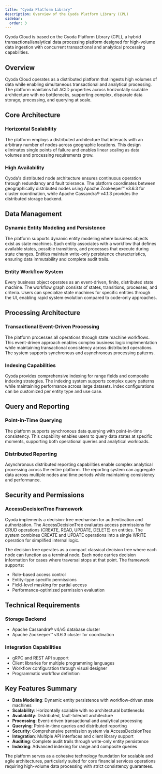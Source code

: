 ```yaml
---
title: "Cyoda Platform Library"
description: Overview of the Cyoda Platform Library (CPL)
sidebar:
  order: 3
---
```


Cyoda Cloud is based on the Cyoda Platform Library (CPL), a hybrid transactional/analytical data processing platform designed for high-volume data ingestion with concurrent transactional and analytical processing capabilities.

## Overview

Cyoda Cloud operates as a distributed platform that ingests high volumes of data while enabling simultaneous transactional and analytical processing. The platform maintains full ACID properties across horizontally scalable architecture with no bottlenecks, supporting complex, disparate data storage, processing, and querying at scale.

## Core Architecture

### Horizontal Scalability
The platform employs a distributed architecture that interacts with an arbitrary number of nodes across geographic locations. This design eliminates single points of failure and enables linear scaling as data volumes and processing requirements grow.

### High Availability
Cyoda's distributed node architecture ensures continuous operation through redundancy and fault tolerance. The platform coordinates between geographically distributed nodes using Apache Zookeeper™ v3.6.3 for cluster coordination, while Apache Cassandra® v4.1.3 provides the distributed storage backend.

## Data Management

### Dynamic Entity Modeling and Persistence
The platform supports dynamic entity modeling where business objects exist as state machines. Each entity associates with a workflow that defines available states, possible transitions, and processes that execute during state changes. Entities maintain write-only persistence characteristics, ensuring data immutability and complete audit trails.

### Entity Workflow System
Every business object operates as an event-driven, finite, distributed state machine. The workflow graph consists of states, transitions, processes, and criteria. Users can specialize state machines for specific entities through the UI, enabling rapid system evolution compared to code-only approaches.

## Processing Architecture

### Transactional Event-Driven Processing
The platform processes all operations through state machine workflows. This event-driven approach enables complex business logic implementation while maintaining transactional consistency across distributed operations. The system supports synchronous and asynchronous processing patterns.

### Indexing Capabilities
Cyoda provides comprehensive indexing for range fields and composite indexing strategies. The indexing system supports complex query patterns while maintaining performance across large datasets. Index configurations can be customized per entity type and use case.

## Query and Reporting

### Point-in-Time Querying
The platform supports synchronous data querying with point-in-time consistency. This capability enables users to query data states at specific moments, supporting both operational queries and analytical workloads.

### Distributed Reporting
Asynchronous distributed reporting capabilities enable complex analytical processing across the entire platform. The reporting system can aggregate data across multiple nodes and time periods while maintaining consistency and performance.

## Security and Permissions

### AccessDecisionTree Framework
Cyoda implements a decision-tree mechanism for authentication and authorization. The AccessDecisionTree evaluates access permissions for CRUD operations (CREATE, READ, UPDATE, DELETE) on entities. The system combines CREATE and UPDATE operations into a single WRITE operation for simplified internal logic.

The decision tree operates as a compact classical decision tree where each node can function as a terminal node. Each node carries decision information for cases where traversal stops at that point. The framework supports:

- Role-based access control
- Entity-type specific permissions
- Field-level masking for partial access
- Performance-optimized permission evaluation

## Technical Requirements

### Storage Backend
- Apache Cassandra® v4/v5 database cluster
- Apache Zookeeper™ v3.6.3 cluster for coordination

### Integration Capabilities
- gRPC and REST API support
- Client libraries for multiple programming languages
- Workflow configuration through visual designer
- Programmatic workflow definition

## Key Features Summary

- **Data Modeling**: Dynamic entity persistence with workflow-driven state machines
- **Scalability**: Horizontally scalable with no architectural bottlenecks
- **Availability**: Distributed, fault-tolerant architecture
- **Processing**: Event-driven transactional and analytical processing
- **Querying**: Point-in-time queries and distributed reporting
- **Security**: Comprehensive permission system via AccessDecisionTree
- **Integration**: Multiple API interfaces and client library support
- **Auditing**: Complete audit trails through write-only entity persistence
- **Indexing**: Advanced indexing for range and composite queries

The platform serves as a cohesive technology foundation for scalable and agile architectures, particularly suited for core financial services operations requiring high-volume data processing with strict consistency guarantees.